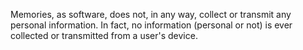 Memories, as software, does not, in any way, collect or transmit any personal information. In fact, no information (personal or not) is ever collected or transmitted from a user's device.
